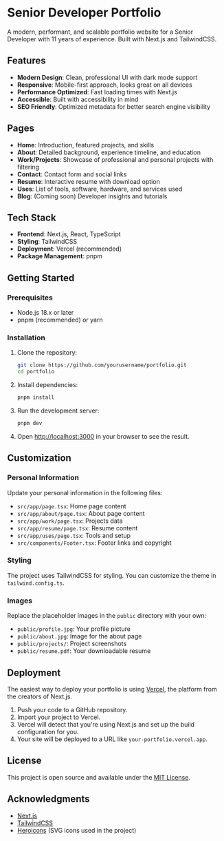 # Senior Developer Portfolio

A modern, performant, and scalable portfolio website for a Senior Developer with 11 years of experience. Built with Next.js and TailwindCSS.

## Features

- **Modern Design**: Clean, professional UI with dark mode support
- **Responsive**: Mobile-first approach, looks great on all devices
- **Performance Optimized**: Fast loading times with Next.js
- **Accessible**: Built with accessibility in mind
- **SEO Friendly**: Optimized metadata for better search engine visibility

## Pages

- **Home**: Introduction, featured projects, and skills
- **About**: Detailed background, experience timeline, and education
- **Work/Projects**: Showcase of professional and personal projects with filtering
- **Contact**: Contact form and social links
- **Resume**: Interactive resume with download option
- **Uses**: List of tools, software, hardware, and services used
- **Blog**: (Coming soon) Developer insights and tutorials

## Tech Stack

- **Frontend**: Next.js, React, TypeScript
- **Styling**: TailwindCSS
- **Deployment**: Vercel (recommended)
- **Package Management**: pnpm

## Getting Started

### Prerequisites

- Node.js 18.x or later
- pnpm (recommended) or yarn

### Installation

1. Clone the repository:

   ```bash
   git clone https://github.com/yourusername/portfolio.git
   cd portfolio
   ```

2. Install dependencies:

   ```bash
   pnpm install
   ```

3. Run the development server:

   ```bash
   pnpm dev
   ```

4. Open [http://localhost:3000](http://localhost:3000) in your browser to see the result.

## Customization

### Personal Information

Update your personal information in the following files:

- `src/app/page.tsx`: Home page content
- `src/app/about/page.tsx`: About page content
- `src/app/work/page.tsx`: Projects data
- `src/app/resume/page.tsx`: Resume content
- `src/app/uses/page.tsx`: Tools and setup
- `src/components/Footer.tsx`: Footer links and copyright

### Styling

The project uses TailwindCSS for styling. You can customize the theme in `tailwind.config.ts`.

### Images

Replace the placeholder images in the `public` directory with your own:

- `public/profile.jpg`: Your profile picture
- `public/about.jpg`: Image for the about page
- `public/projects/`: Project screenshots
- `public/resume.pdf`: Your downloadable resume

## Deployment

The easiest way to deploy your portfolio is using [Vercel](https://vercel.com/), the platform from the creators of Next.js.

1. Push your code to a GitHub repository.
2. Import your project to Vercel.
3. Vercel will detect that you're using Next.js and set up the build configuration for you.
4. Your site will be deployed to a URL like `your-portfolio.vercel.app`.

## License

This project is open source and available under the [MIT License](LICENSE).

## Acknowledgments

- [Next.js](https://nextjs.org/)
- [TailwindCSS](https://tailwindcss.com/)
- [Heroicons](https://heroicons.com/) (SVG icons used in the project)
